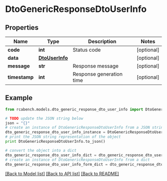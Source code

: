 # DtoGenericResponseDtoUserInfo


## Properties

Name | Type | Description | Notes
------------ | ------------- | ------------- | -------------
**code** | **int** | Status code | [optional] 
**data** | [**DtoUserInfo**](DtoUserInfo.md) |  | [optional] 
**message** | **str** | Response message | [optional] 
**timestamp** | **int** | Response generation time | [optional] 

## Example

```python
from rcabench.models.dto_generic_response_dto_user_info import DtoGenericResponseDtoUserInfo

# TODO update the JSON string below
json = "{}"
# create an instance of DtoGenericResponseDtoUserInfo from a JSON string
dto_generic_response_dto_user_info_instance = DtoGenericResponseDtoUserInfo.from_json(json)
# print the JSON string representation of the object
print DtoGenericResponseDtoUserInfo.to_json()

# convert the object into a dict
dto_generic_response_dto_user_info_dict = dto_generic_response_dto_user_info_instance.to_dict()
# create an instance of DtoGenericResponseDtoUserInfo from a dict
dto_generic_response_dto_user_info_form_dict = dto_generic_response_dto_user_info.from_dict(dto_generic_response_dto_user_info_dict)
```
[[Back to Model list]](../README.md#documentation-for-models) [[Back to API list]](../README.md#documentation-for-api-endpoints) [[Back to README]](../README.md)


